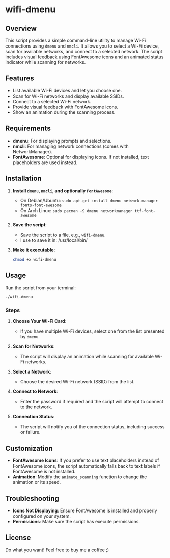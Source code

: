 # wifi-dmenu

## Overview

This script provides a simple command-line utility to manage Wi-Fi connections using `dmenu` and `nmcli`. It allows you to select a Wi-Fi device, scan for available networks, and connect to a selected network. The script includes visual feedback using FontAwesome icons and an animated status indicator while scanning for networks.

## Features

- List available Wi-Fi devices and let you choose one.
- Scan for Wi-Fi networks and display available SSIDs.
- Connect to a selected Wi-Fi network.
- Provide visual feedback with FontAwesome icons.
- Show an animation during the scanning process.

## Requirements

- **dmenu**: For displaying prompts and selections.
- **nmcli**: For managing network connections (comes with NetworkManager).
- **FontAwesome**: Optional for displaying icons. If not installed, text placeholders are used instead.

## Installation

1. **Install `dmenu`, `nmcli`, and optionally `FontAwesome`**:
   - On Debian/Ubuntu: `sudo apt-get install dmenu network-manager fonts-font-awesome`
   - On Arch Linux: `sudo pacman -S dmenu networkmanager ttf-font-awesome`

2. **Save the script**:
   - Save the script to a file, e.g., `wifi-dmenu`.
   - I use to save it in: /usr/local/bin/

3. **Make it executable**:
   ```sh
   chmod +x wifi-dmenu
   ```

## Usage

Run the script from your terminal:
```sh
./wifi-dmenu
```

### Steps

1. **Choose Your Wi-Fi Card**:
   - If you have multiple Wi-Fi devices, select one from the list presented by `dmenu`.

2. **Scan for Networks**:
   - The script will display an animation while scanning for available Wi-Fi networks.

3. **Select a Network**:
   - Choose the desired Wi-Fi network (SSID) from the list.

4. **Connect to Network**:
   - Enter the password if required and the script will attempt to connect to the network.

5. **Connection Status**:
   - The script will notify you of the connection status, including success or failure.

## Customization

- **FontAwesome Icons**: If you prefer to use text placeholders instead of FontAwesome icons, the script automatically falls back to text labels if FontAwesome is not installed.
- **Animation**: Modify the `animate_scanning` function to change the animation or its speed.

## Troubleshooting

- **Icons Not Displaying**: Ensure FontAwesome is installed and properly configured on your system.
- **Permissions**: Make sure the script has execute permissions.

## License

Do what you want! Feel free to buy me a coffee ;)
